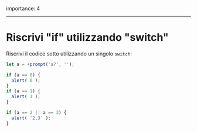 importance: 4

---

# Riscrivi "if" utilizzando "switch"

Riscrivi il codice sotto utilizzando un singolo `switch`:

```js run
let a = +prompt('a?', '');

if (a == 0) {
  alert( 0 );
}
if (a == 1) {
  alert( 1 );
}

if (a == 2 || a == 3) {
  alert( '2,3' );
}
```

